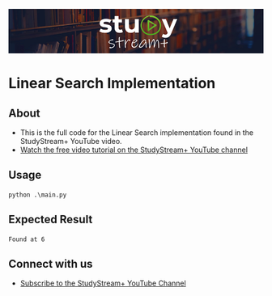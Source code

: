 
![Study Stream Plus logo](/img/repo-logo.png)

# Linear Search Implementation

## About
- This is the full code for the Linear Search implementation found in the StudyStream+ YouTube video.
- [Watch the free video tutorial on the StudyStream+ YouTube channel](https://youtu.be/u46nNK4lmeE)

## Usage
```
python .\main.py
```

## Expected Result

```
Found at 6
```

## Connect with us
- [Subscribe to the StudyStream+ YouTube Channel](https://www.youtube.com/channel/UCrj5u3y1gT93MaMqCpO1LPg?%20sub_confirmation=1)